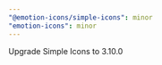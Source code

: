 ```yaml
---
"@emotion-icons/simple-icons": minor
"emotion-icons": minor
---
```


Upgrade Simple Icons to 3.10.0
